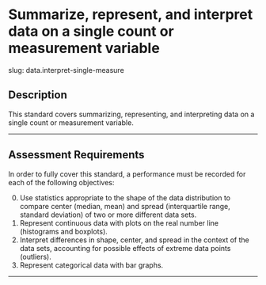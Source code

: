 # Summarize, represent, and interpret data on a single count or measurement variable

slug: data.interpret-single-measure

## Description
This standard covers summarizing, representing, and interpreting data on a single count or measurement variable.

---
## Assessment Requirements
In order to fully cover this standard, a performance must be recorded for each of the following objectives:

0. Use statistics appropriate to the shape of the data distribution to compare center (median, mean) and spread (interquartile range, standard deviation) of two or more different data sets.
1. Represent continuous data with plots on the real number line (histograms and boxplots).
2. Interpret differences in shape, center, and spread in the context of the data sets, accounting for possible effects of extreme data points (outliers).
3. Represent categorical data with bar graphs.

---
